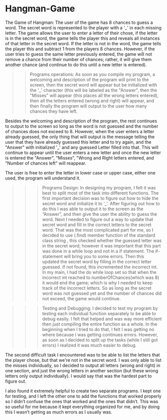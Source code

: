 # Hangman-Game
The Game of Hangman:  The user of the game has 8 chances to guess a word. The secret word is represented to the player with a '_' in each missing letter. The game allows the user to enter a letter of their chose, if the letter is in the secret word, the game tells the player this  and reveals all instances of that letter in the secret word. If the letter is not in the word, the game tells the player this and subtract 1 from the players 8 chances. However, if the user tries to guess the same letter previously entered, the game will not remove a chance from their number of chances; rather, it will give them another chance (and continue to do this until a new letter is entered).


>>Programs operations: 
	As soon as you compile my program, a welcoming and description of the program will print to the screen, then the secret word will appear but be initialized with the '_' character (this will be labeled as the "Answer", then the "Misses" will appear (this places all the wrong letters entered), then all the letters entered (wrong and right) will appear, and then finally the program will output to the user how many chances they have left. 
	
Besides the welcoming and description of the program, the rest continues to output to the screen so long as the word is not guessed and the number of chances does not exceed to 8. However, when the user enters a letter already guessed, the only thing that will output is the message telling the user that they have already guessed this letter and to try again, and the "Answer" with initialized '_' and any guessed Letter filled into that. This will continue to appear until the user enters a new letter and once the new letter is entered the "Answer", "Misses", "Wrong and Right letters entered, and "Number of chances left" will reappear. 

The user is free to enter the letter in lower case or upper case, either one used, the program will understand it. 

>>>Programs Design:
	In designing my program, I felt it was best to split most of the task into different functions. The first important decision was to figure out how to hide the secret word and initialize it to ‘_’. After figuring out how to do this I was able to output it to the screen as the “Answer”, and then give the user the ability to guess the word. Next I needed to figure out a way to update that secret word and fill in the correct letters to the secret word. That was the most complicated part for me, so I decided to use (.find) member function of the standard class string , this checked whether the guessed letter was in the secret word; however it was important that this part was done in a while loop and not in a if statement. The if-statement will bring you to some errors. Then this updated the secret word by filling in the correct letter guessed. If not found, this incremented the incorrect int. In my main, I had the do while loop set so that when the incorrect int reached to numberOfChances(which was 8) it would end the game; which is why I needed to keep track of the incorrect letters.  So as long as the secret word was not guessed yet and the number of chances did not exceed, the game would continue. 

>>>Testing and Debugging:
	I decided to test my program by testing each individual function separately to be able to debug easily. I felt that helped and was way more efficient then just compiling the entire function as a whole. In the beginning when I tried to do that, I felt I was getting  no where because I was getting continues errors. However, as soon as I decided to split up the tasks (while I still got errors) I realized it was much easier to debug.
	
The second difficult task I encountered was to be able to list the letters that the player chose, but that we're not in the secret word. I was only able to list the misses individually, so I decided to output all letters (wrong and right) in one section, and just the wrong letters in another section (but these wrong letters only output individually). I would say that was the hardest part to figure out.

I also found it extremely helpful to create two separate programs. I kept one for testing, and I left the other one to add the functions that worked properly  so I didn’t confuse the ones that worked and the ones that didn’t. This was so useful for me because it kept everything organized for me, and by doing this I wasn’t getting as much errors as I usually was.  
